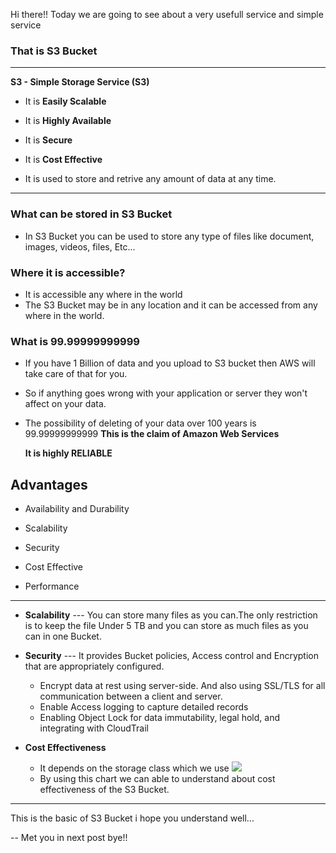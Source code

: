 Hi there!!
Today we are going to see about a very usefull service and simple service 

### **That is S3 Bucket**
---
**S3 - Simple  Storage Service (S3)**
- It is **Easily Scalable**
- It is **Highly Available**
- It is **Secure**
- It is **Cost Effective**

- It is used to store and retrive  any amount of data at any time.

***
### What can be stored in **S3 Bucket**
- In S3 Bucket you can be used to store any type of files like document, images, videos, files, Etc...
### Where it is accessible?
- It is accessible any where in the world
- The S3 Bucket may be in any location and it can be accessed from any where in the world.
### What is 99.99999999999
- If you have 1 Billion of data and you upload to S3 bucket then AWS will take care of that for you.
-  So if anything goes wrong with your application or server they won't affect on your data.
- The possibility of deleting of your data over 100 years is 99.99999999999 **This is the claim of Amazon Web Services**

    **It is highly RELIABLE**

## Advantages
- Availability and Durability

- Scalability

- Security

- Cost Effective

- Performance
---



- **Scalability** --- You can store many files as you can.The only restriction is to keep the file Under 5 TB and you can store as much files as you can in one Bucket.

- **Security** --- It provides Bucket policies, Access control and Encryption that are appropriately configured.
    - Encrypt data at rest using server-side. And also using SSL/TLS for all communication between a client and server.
    - Enable Access logging to capture detailed records
    - Enabling Object Lock for data immutability,  legal hold, and integrating with CloudTrail
- **Cost Effectiveness**
    - It depends on the storage class which we use
    ![](https://miro.medium.com/v2/resize:fit:1400/1*1t8zFevEzNDTf0l8oKp12A.png)
    - By using this chart we can able to understand about cost effectiveness of the S3 Bucket.
---

This is the basic of S3 Bucket i hope you understand well...

--
Met you in next post bye!!